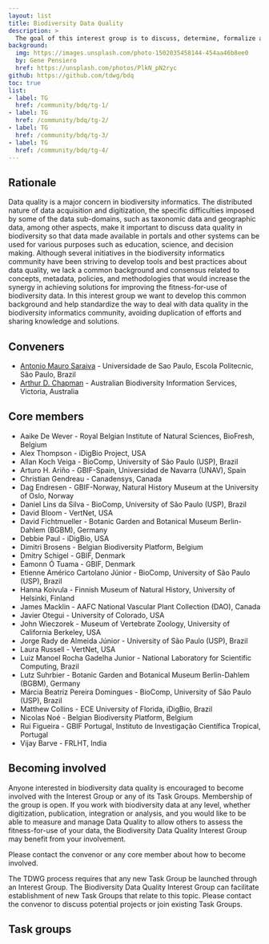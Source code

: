 ```yaml
---
layout: list
title: Biodiversity Data Quality
description: >
  The goal of this interest group is to discuss, determine, formalize and standardize concepts, problems, policies, metadata, methodologies and mechanisms related to biodiversity data quality, collaboratively and incrementally, and to promote associated best practices throughout the biodiversity informatics community.
background:
  img: https://images.unsplash.com/photo-1502035458144-454aa46b8ee0
  by: Gene Pensiero
  href: https://unsplash.com/photos/PlkN_pN2ryc
github: https://github.com/tdwg/bdq
toc: true
list:
- label: TG
  href: /community/bdq/tg-1/
- label: TG
  href: /community/bdq/tg-2/
- label: TG
  href: /community/bdq/tg-3/
- label: TG
  href: /community/bdq/tg-4/
---
```


## Rationale

Data quality is a major concern in biodiversity informatics. The distributed nature of data acquisition and digitization, the specific difficulties imposed by some of the data sub-domains, such as taxonomic data and geographic data, among other aspects, make it important to discuss data quality in biodiversity so that data made available in portals and other systems can be used for various purposes such as education, science, and decision making. Although several initiatives in the biodiversity informatics community have been striving to develop tools and best practices about data quality, we lack a common background and consensus related to concepts, metadata, policies, and methodologies that would increase the synergy in achieving solutions for improving the fitness-for-use of biodiversity data. In this interest group we want to develop this common background and help standardize the way to deal with data quality in the biodiversity informatics community, avoiding duplication of efforts and sharing knowledge and solutions.

## Conveners

- [Antonio Mauro Saraiva](mailto:saraiva@usp.br) - Universidade de Sao Paulo, Escola Politecnic, São Paulo, Brazil
- [Arthur D. Chapman](mailto:biodiv_2@achapman.org) - Australian Biodiversity Information Services, Victoria, Australia

## Core members

- Aaike De Wever - Royal Belgian Institute of Natural Sciences, BioFresh, Belgium
- Alex Thompson - iDigBio Project, USA
- Allan Koch Veiga - BioComp, University of São Paulo (USP), Brazil
- Arturo H. Ariño - GBIF-Spain, Universidad de Navarra (UNAV), Spain
- Christian Gendreau - Canadensys, Canada
- Dag Endresen - GBIF-Norway, Natural History Museum at the University of Oslo, Norway
- Daniel Lins da Silva - BioComp, University of São Paulo (USP), Brazil
- David Bloom - VertNet, USA
- David Fichtmueller - Botanic Garden and Botanical Museum Berlin-Dahlem (BGBM), Germany
- Debbie Paul - iDigBio, USA
- Dimitri Brosens - Belgian Biodiversity Platform, Belgium
- Dmitry Schigel - GBIF, Denmark
- Éamonn Ó Tuama - GBIF, Denmark
- Etienne Américo Cartolano Júnior - BioComp, University of São Paulo (USP), Brazil
- Hanna Koivula - Finnish Museum of Natural History, University of Helsinki, Finland
- James Macklin - AAFC National Vascular Plant Collection (DAO), Canada
- Javier Otegui - University of Colorado, USA
- John Wieczorek - Museum of Vertebrate Zoology, University of California Berkeley, USA
- Jorge Rady de Almeida Júnior - University of São Paulo (USP), Brazil
- Laura Russell - VertNet, USA
- Luiz Manoel Rocha Gadelha Junior - National Laboratory for Scientific Computing, Brazil
- Lutz Suhrbier - Botanic Garden and Botanical Museum Berlin-Dahlem (BGBM), Germany
- Márcia Beatriz Pereira Domingues - BioComp, University of São Paulo (USP), Brazil
- Matthew Collins - ECE University of Florida, iDigBio, Brazil
- Nicolas Noé - Belgian Biodiversity Platform, Belgium
- Rui Figueira - GBIF Portugal, Instituto de Investigação Científica Tropical, Portugal
- Vijay Barve - FRLHT, India

## Becoming involved

Anyone interested in biodiversity data quality is encouraged to become involved with the Interest Group or any of its Task Groups. Membership of the group is open. If you work with biodiversity data at any level, whether digitization, publication, integration or analysis, and you would like to be able to measure and manage Data Quality to allow others to assess the fitness-for-use of your data, the Biodiversity Data Quality Interest Group may benefit from your involvement.

Please contact the convenor or any core member about how to become involved. 

The TDWG process requires that any new Task Group be launched through an Interest Group. The Biodiversity Data Quality Interest Group can facilitate establishment of new Task Groups that relate to this topic. Please contact the convenor to discuss potential projects or join existing Task Groups.

## Task groups

<!-- list will be inserted below content -->
